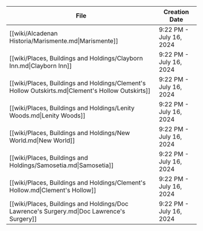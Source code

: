 
| File                                                                                              | Creation Date           |
| ------------------------------------------------------------------------------------------------- | ----------------------- |
| [[wiki/Alcadenan Historia/Marismente.md\|Marismente]]                                             | 9:22 PM - July 16, 2024 |
| [[wiki/Places, Buildings and Holdings/Clayborn Inn.md\|Clayborn Inn]]                             | 9:22 PM - July 16, 2024 |
| [[wiki/Places, Buildings and Holdings/Clement's Hollow Outskirts.md\|Clement's Hollow Outskirts]] | 9:22 PM - July 16, 2024 |
| [[wiki/Places, Buildings and Holdings/Lenity Woods.md\|Lenity Woods]]                             | 9:22 PM - July 16, 2024 |
| [[wiki/Places, Buildings and Holdings/New World.md\|New World]]                                   | 9:22 PM - July 16, 2024 |
| [[wiki/Places, Buildings and Holdings/Samosetia.md\|Samosetia]]                                   | 9:22 PM - July 16, 2024 |
| [[wiki/Places, Buildings and Holdings/Clement's Hollow.md\|Clement's Hollow]]                     | 9:22 PM - July 16, 2024 |
| [[wiki/Places, Buildings and Holdings/Doc Lawrence's Surgery.md\|Doc Lawrence's Surgery]]         | 9:22 PM - July 16, 2024 |
